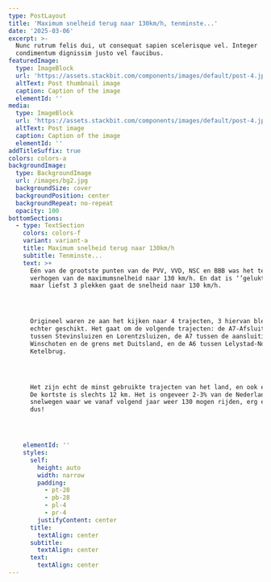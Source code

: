 ```yaml
---
type: PostLayout
title: 'Maximum snelheid terug naar 130km/h, tenminste...'
date: '2025-03-06'
excerpt: >-
  Nunc rutrum felis dui, ut consequat sapien scelerisque vel. Integer
  condimentum dignissim justo vel faucibus.
featuredImage:
  type: ImageBlock
  url: 'https://assets.stackbit.com/components/images/default/post-4.jpeg'
  altText: Post thumbnail image
  caption: Caption of the image
  elementId: ''
media:
  type: ImageBlock
  url: 'https://assets.stackbit.com/components/images/default/post-4.jpeg'
  altText: Post image
  caption: Caption of the image
  elementId: ''
addTitleSuffix: true
colors: colors-a
backgroundImage:
  type: BackgroundImage
  url: /images/bg2.jpg
  backgroundSize: cover
  backgroundPosition: center
  backgroundRepeat: no-repeat
  opacity: 100
bottomSections:
  - type: TextSection
    colors: colors-f
    variant: variant-a
    title: Maximum snelheid terug naar 130km/h
    subtitle: Tenminste...
    text: >+
      Eén van de grootste punten van de PVV, VVD, NSC en BBB was het terug
      verhogen van de maximumsnelheid naar 130 km/h. En dat is ‘’gelukt’’, op
      maar liefst 3 plekken gaat de snelheid naar 130 km/h.




      Origineel waren ze aan het kijken naar 4 trajecten, 3 hiervan bleken
      echter geschikt. Het gaat om de volgende trajecten: de A7-Afsluitdijk,
      tussen Stevinsluizen en Lorentzsluizen, de A7 tussen de aansluiting
      Winschoten en de grens met Duitsland, en de A6 tussen Lelystad-Noord en de
      Ketelbrug.




      Het zijn echt de minst gebruikte trajecten van het land, en ook erg kort.
      De kortste is slechts 12 km. Het is ongeveer 2-3% van de Nederlandse
      snelwegen waar we vanaf volgend jaar weer 130 mogen rijden, erg effectief
      dus!




    elementId: ''
    styles:
      self:
        height: auto
        width: narrow
        padding:
          - pt-28
          - pb-28
          - pl-4
          - pr-4
        justifyContent: center
      title:
        textAlign: center
      subtitle:
        textAlign: center
      text:
        textAlign: center
---
```

